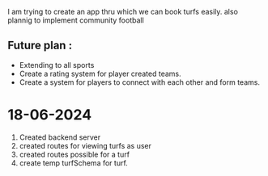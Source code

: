 I am trying to create an app thru which we can book turfs easily. also plannig to implement community football

## Future plan :
- Extending to all sports
- Create a rating system for player created teams.
- Create a system for players to connect with each other and form teams.



# 18-06-2024
1. Created backend server
2. created routes for viewing turfs as user
3. created routes possible for a turf
4. create temp turfSchema for turf.